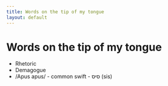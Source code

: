 ```yaml
---
title: Words on the tip of my tongue
layout: default
---
```


# Words on the tip of my tongue #

* Rhetoric
* Demagogue
* /Apus apus/ - common swift - סיס (sis)
